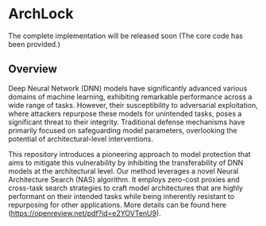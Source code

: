 # ArchLock

The complete implementation will be released soon (The core code has been provided.)



## Overview

Deep Neural Network (DNN) models have significantly advanced various domains of machine learning, exhibiting remarkable performance across a wide range of tasks. However, their susceptibility to adversarial exploitation, where attackers repurpose these models for unintended tasks, poses a significant threat to their integrity. Traditional defense mechanisms have primarily focused on safeguarding model parameters, overlooking the potential of architectural-level interventions.

This repository introduces a pioneering approach to model protection that aims to mitigate this vulnerability by inhibiting the transferability of DNN models at the architectural level. Our method leverages a novel Neural Architecture Search (NAS) algorithm. It employs zero-cost proxies and cross-task search strategies to craft model architectures that are highly performant on their intended tasks while being inherently resistant to repurposing for other applications. More details can be found here (https://openreview.net/pdf?id=e2YOVTenU9).



